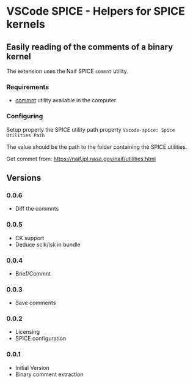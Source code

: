 # VSCode SPICE - Helpers for SPICE kernels


## Easily reading of the comments of a binary kernel

The extension uses the Naif SPICE ``commnt`` utility.

### Requirements

- [commnt](https://naif.jpl.nasa.gov/naif/utilities.html) utility available in the computer

### Configuring

Setup properly the SPICE utility path property ``Vscode-spice: Spice Utilities Path``

The value should be the path to the folder containing the SPICE utilities.

Get commnt from: https://naif.jpl.nasa.gov/naif/utilities.html

## Versions

### 0.0.6
- Diff the commnts
### 0.0.5
- CK support
- Deduce sclk/lsk in bundle
### 0.0.4
- Brief/Commnt
### 0.0.3
- Save comments
### 0.0.2
- Licensing
- SPICE configuration
### 0.0.1
- Initial Version
- Binary comment extraction